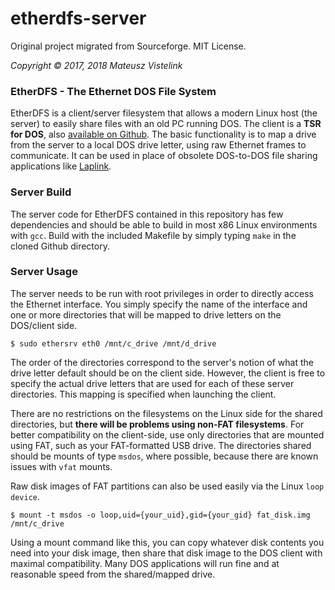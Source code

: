 # etherdfs-server

Original project migrated from Sourceforge. MIT License.

_Copyright © 2017, 2018 Mateusz Vistelink_

### EtherDFS - The Ethernet DOS File System

EtherDFS is a client/server filesystem that allows a modern Linux host (the server) to easily share files with an old PC running DOS. The client is a __TSR for DOS__, also [available on Github](https://github.com/BrianHoldsworth/etherdfs-client). The basic functionality is to map a drive from the server to a local DOS drive letter, using raw Ethernet frames to communicate. It can be used in place of obsolete DOS-to-DOS file sharing applications like [Laplink](https://books.google.com/books?id=kggOZ4-YEKUC&pg=PA92#v=onepage&q&f=false).

### Server Build

The server code for EtherDFS contained in this repository has few dependencies and should be able to build in most x86 Linux environments with `gcc`. Build with the included Makefile by simply typing `make` in the cloned Github directory.

### Server Usage

The server needs to be run with root privileges in order to directly access the Ethernet interface. You simply specify the name of the interface and one or more directories that will be mapped to drive letters on the DOS/client side.
```
$ sudo ethersrv eth0 /mnt/c_drive /mnt/d_drive
```

The order of the directories correspond to the server's notion of what the drive letter default should be on the client side. However, the client is free to specify the actual drive letters that are used for each of these server directories. This mapping is specified when launching the client.

There are no restrictions on the filesystems on the Linux side for the shared directories, but __there will be problems using non-FAT filesystems__. For better compatibility on the client-side, use only directories that are mounted using FAT, such as your FAT-formatted USB drive. The directories shared should be mounts of type `msdos`, where possible, because there are known issues with `vfat` mounts.

Raw disk images of FAT partitions can also be used easily via the Linux `loop device`.
```
$ mount -t msdos -o loop,uid={your_uid},gid={your_gid} fat_disk.img /mnt/c_drive
```
Using a mount command like this, you can copy whatever disk contents you need into your disk image, then share that disk image to the DOS client with maximal compatibility. Many DOS applications will run fine and at reasonable speed from the shared/mapped drive.

